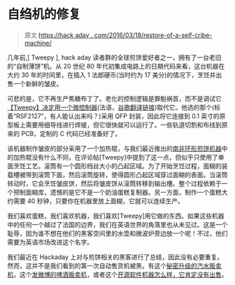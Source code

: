 # 自绉机的修复

> 原文:[https://hack aday . com/2016/03/18/restore-of-a-self-cribe-machine/](https://hackaday.com/2016/03/18/restoration-of-a-self-crepe-machine/)

几年前,[ Tweepy ], hack aday 读者群的全球煎饼爱好者之一，拥有了一台老旧的“自制薄饼”机。从 20 世纪 80 年代初集成电路上的日期代码来看，这台机器在大约 30 年的时间里，在插入 1 法郎硬币(当时约为 17 美分)的情况下，烹饪并出售一个新鲜的皱皮。

可悲的是，它不再生产焦糖布丁了。老化的控制逻辑是罪魁祸首，而不是调试它[【Tweepy】决定用一个微控制器](http://www.skling.fr/2008/12/16/restauration-self-crepes/)(法语，[谷歌翻译链接](http://translate.google.com/translate?sl=auto&tl=en&u=http%3A%2F%2Fwww.skling.fr%2F2008%2F12%2F16%2Frestauration-self-crepes%2F))取代它。他选的那个(标着“RSF2127”，有人能认出来吗？)采用 QFP 封装，因此将它连接到 0.1 英寸的原型板上需要用细导线进行焊接，但它很快就可以运行了。一些轨道切割和布线到原来的 PCB，定制的 C 代码已经准备好了。

该机器制作皱皮的部分采用了一个加热辊，与我们最近推出的[南非环形煎饼机器](http://hackaday.com/2016/03/11/endless-pancakes/)中的加热辊没有什么不同，在评论帖[Tweepy]中提到了这一点，但似乎只使用了单面烹饪工艺。滚筒有一个圆形绉丝大小的凸起区域。为了开始烹饪过程，面糊的装载槽被带到滚筒下面，然后滚筒旋转，使得圆形凸起区域穿过面糊的表面。当滚筒转动时，它会烹饪皱皮饼，然后将皱皮饼从滚筒转移到输出槽。整个过程依赖于一个预制面糊库，遗憾的是它不是一个奶油蛋糕复制器。另一方面，制作一个蛋糕大约需要 40 秒钟，只要你在机器里放上面糊，它就可以连续生产。

我们喜欢蛋糕，我们喜欢机器，我们喜欢[Tweepy]用它做的东西。如果这些机器中的任何一个越过了法国的边界，我们在英语世界的角落里也从未见过。这是一个耻辱，因为谁不想在他们的黑客空间里的水壶和微波炉旁边放一个呢！不过，他们需要为英语市场改进这个名字。

我们最近在 Hackaday 上对与煎饼相关的黑客进行了总结，因此没有必要重复。然而，这并不是我们看到的第一次自动售货机被黑。有这个[秘密升级的汽水贩卖机](http://hackaday.com/2010/05/17/old-school-vending-machine-learns-new-tricks/)，这个[发微博的啤酒贩卖机](http://hackaday.com/2011/11/25/beer-dispenser-talks-to-customers-announces-office-parties-via-twitter/)，或者这个[开源软件机器怎么样，它肯定没有出售](http://hackaday.com/2012/03/06/freedom-toaster-dispenses-foss-for-free/)。